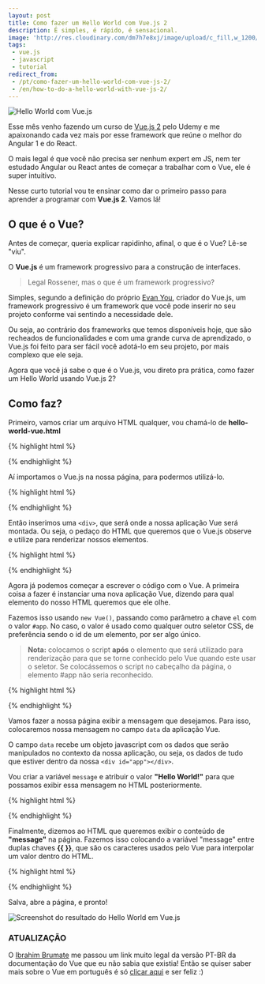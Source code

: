```yaml
---
layout: post
title: Como fazer um Hello World com Vue.js 2
description: É simples, é rápido, é sensacional.
image: 'http://res.cloudinary.com/dm7h7e8xj/image/upload/c_fill,w_1200/v1501102373/hello-world-vue_vdnxnm.png'
tags:
 - vue.js
 - javascript
 - tutorial
redirect_from:
 - /pt/como-fazer-um-hello-world-com-vue-js-2/
 - /en/how-to-do-a-hello-world-with-vue-js-2/
---
```


![Hello World com Vue.js](http://res.cloudinary.com/dm7h7e8xj/image/upload/v1501102373/hello-world-vue_vdnxnm.png)

Esse mês venho fazendo um curso de <a href="https://vuejs.org/" target="_blank" rel="noopener noreferrer">Vue.js 2</a> pelo Udemy e me apaixonando cada vez mais por esse framework que reúne o melhor do Angular 1 e do React.

O mais legal é que você não precisa ser nenhum expert em JS, nem ter estudado Angular ou React antes de começar a trabalhar com o Vue, ele é super intuitivo.

Nesse curto tutorial vou te ensinar como dar o primeiro passo para aprender a programar com <strong>Vue.js 2</strong>. Vamos lá!

## O que é o Vue?

Antes de começar, queria explicar rapidinho, afinal, o que é o Vue? Lê-se "viu".

O **Vue.js** é um framework progressivo para a construção de interfaces.

> Legal Rossener, mas o que é um framework progressivo?

Simples, segundo a definição do próprio <a href="https://twitter.com/youyuxi" target="_blank">Evan You</a>, criador do Vue.js, um framework progressivo é um framework que você pode inserir no seu projeto conforme vai sentindo a necessidade dele.

Ou seja, ao contrário dos frameworks que temos disponíveis hoje, que são recheados de funcionalidades e com uma grande curva de aprendizado, o Vue.js foi feito para ser fácil você adotá-lo em seu projeto, por mais complexo que ele seja.

Agora que você já sabe o que é o Vue.js, vou direto pra prática, como fazer um Hello World usando Vue.js 2?

## Como faz?

Primeiro, vamos criar um arquivo HTML qualquer, vou chamá-lo de **hello-world-vue.html**

{% highlight html %}
<!DOCTYPE html>
<html lang="en">
<head>
    <meta charset="UTF-8">
    <title>Hello World - Vue.js 2</title>
</head>
<body>

</body>
</html>
{% endhighlight %}

Aí importamos o Vue.js na nossa página, para podermos utilizá-lo.

{% highlight html %}
<!DOCTYPE html>
<html lang="en">
<head>
    <meta charset="UTF-8">
    <title>Hello World - Vue.js 2</title>
    <script src="https://unpkg.com/vue"></script>
</head>
<body>

</body>
</html>
{% endhighlight %}

Então inserimos uma `<div>`, que será onde a nossa aplicação Vue será montada. Ou seja, o pedaço do HTML que queremos que o Vue.js observe e utilize para renderizar nossos elementos.

{% highlight html %}
<!DOCTYPE html>
<html lang="en">
<head>
    <meta charset="UTF-8">
    <title>Hello World - Vue.js 2</title>
    <script src="https://unpkg.com/vue"></script>
</head>
<body>
    <div id="app"></div>
</body>
</html>
{% endhighlight %}

Agora já podemos começar a escrever o código com o Vue. A primeira coisa a fazer é instanciar uma nova aplicação Vue, dizendo para qual elemento do nosso HTML queremos que ele olhe.

Fazemos isso usando `new Vue()`, passando como parâmetro a chave `el` com o valor `#app`. No caso, o valor é usado como qualquer outro seletor CSS, de preferência sendo o id de um elemento, por ser algo único.

> **Nota:** colocamos o script **após** o elemento que será utilizado para renderização para que se torne conhecido pelo Vue quando este usar o seletor. Se colocássemos o script no cabeçalho da página, o elemento #app não seria reconhecido.

{% highlight html %}
<!DOCTYPE html>
<html lang="en">
<head>
    <meta charset="UTF-8">
    <title>Hello World - Vue.js 2</title>
    <script src="https://unpkg.com/vue"></script>
</head>
<body>
    <div id="app"></div>
    <script type="text/javascript">
        new Vue({
            el: "#app"
        });
    </script>
</body>
</html>
{% endhighlight %}

Vamos fazer a nossa página exibir a mensagem que desejamos. Para isso, colocaremos nossa mensagem no campo `data` da aplicação Vue.

O campo `data` recebe um objeto javascript com os dados que serão manipulados no contexto da nossa aplicação, ou seja, os dados de tudo que estiver dentro da nossa `<div id="app"></div>`.

Vou criar a variável `message` e atribuir o valor **"Hello World!"** para que possamos exibir essa mensagem no HTML posteriormente.

{% highlight html %}
<!DOCTYPE html>
<html lang="en">
<head>
    <meta charset="UTF-8">
    <title>Hello World - Vue.js 2</title>
    <script src="https://unpkg.com/vue"></script>
</head>
<body>
    <div id="app"></div>
    <script type="text/javascript">
        new Vue({
            el: "#app",
            data: {
                message: "Hello World!"
            }
        });
    </script>
</body>
</html>
{% endhighlight %}

Finalmente, dizemos ao HTML que queremos exibir o conteúdo de **"message"** na página. Fazemos isso colocando a variável "message" entre duplas chaves **\{\{ \}\}**, que são os caracteres usados pelo Vue para interpolar um valor dentro do HTML.

{% highlight html %}
<!DOCTYPE html>
<html lang="en">
<head>
    <meta charset="UTF-8">
    <title>Hello World - Vue.js 2</title>
    <script src="https://unpkg.com/vue"></script>
</head>
<body>
    <div id="app"></div>
    <script type="text/javascript">
        new Vue({
            el: "#app",
            data: {
                message: "Hello World!"
            }
        });
    </script>
</body>
</html>
{% endhighlight %}

Salva, abre a página, e pronto!

![Screenshot do resultado do Hello World em Vue.js](http://res.cloudinary.com/dm7h7e8xj/image/upload/v1501102890/hello-world-browser_hjbuhl.png)

### ATUALIZAÇÃO

O <a href="https://web.facebook.com/ibrahimbrumate?fref=ufi" target="_blank">Ibrahim Brumate</a> me passou um link muito legal da versão PT-BR da documentação do Vue que eu não sabia que existia! Então se quiser saber mais sobre o Vue em português é só <a href="http://br.vuejs.org/v2/guide/" target="_blank">clicar aqui</a> e ser feliz :)
